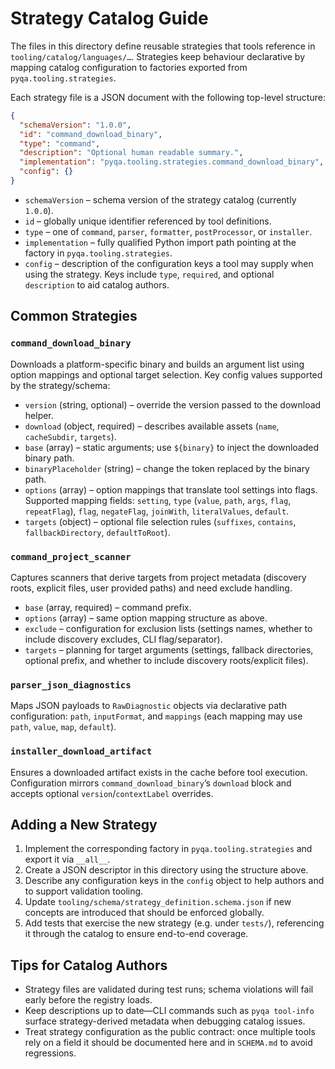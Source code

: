 # Strategy Catalog Guide

The files in this directory define reusable strategies that tools reference in
`tooling/catalog/languages/…`. Strategies keep behaviour declarative by mapping
catalog configuration to factories exported from `pyqa.tooling.strategies`.

Each strategy file is a JSON document with the following top-level structure:

```json
{
  "schemaVersion": "1.0.0",
  "id": "command_download_binary",
  "type": "command",
  "description": "Optional human readable summary.",
  "implementation": "pyqa.tooling.strategies.command_download_binary",
  "config": {}
}
```

- `schemaVersion` – schema version of the strategy catalog (currently `1.0.0`).
- `id` – globally unique identifier referenced by tool definitions.
- `type` – one of `command`, `parser`, `formatter`, `postProcessor`, or
  `installer`.
- `implementation` – fully qualified Python import path pointing at the factory
  in `pyqa.tooling.strategies`.
- `config` – description of the configuration keys a tool may supply when using
  the strategy. Keys include `type`, `required`, and optional `description` to
  aid catalog authors.

## Common Strategies

### `command_download_binary`

Downloads a platform-specific binary and builds an argument list using option
mappings and optional target selection. Key config values supported by the
strategy/schema:

- `version` (string, optional) – override the version passed to the download helper.
- `download` (object, required) – describes available assets (`name`,
  `cacheSubdir`, `targets`).
- `base` (array) – static arguments; use `${binary}` to inject the downloaded
  binary path.
- `binaryPlaceholder` (string) – change the token replaced by the binary path.
- `options` (array) – option mappings that translate tool settings into flags.
  Supported mapping fields: `setting`, `type` (`value`, `path`, `args`, `flag`,
  `repeatFlag`), `flag`, `negateFlag`, `joinWith`, `literalValues`, `default`.
- `targets` (object) – optional file selection rules (`suffixes`, `contains`,
  `fallbackDirectory`, `defaultToRoot`).

### `command_project_scanner`

Captures scanners that derive targets from project metadata (discovery roots,
explicit files, user provided paths) and need exclude handling.

- `base` (array, required) – command prefix.
- `options` (array) – same option mapping structure as above.
- `exclude` – configuration for exclusion lists (settings names, whether to
  include discovery excludes, CLI flag/separator).
- `targets` – planning for target arguments (settings, fallback directories,
  optional prefix, and whether to include discovery roots/explicit files).

### `parser_json_diagnostics`

Maps JSON payloads to `RawDiagnostic` objects via declarative path configuration:
`path`, `inputFormat`, and `mappings` (each mapping may use `path`, `value`,
`map`, `default`).

### `installer_download_artifact`

Ensures a downloaded artifact exists in the cache before tool execution.
Configuration mirrors `command_download_binary`’s `download` block and accepts
optional `version`/`contextLabel` overrides.

## Adding a New Strategy

1. Implement the corresponding factory in `pyqa.tooling.strategies` and export it
   via `__all__`.
1. Create a JSON descriptor in this directory using the structure above.
1. Describe any configuration keys in the `config` object to help authors and to
   support validation tooling.
1. Update `tooling/schema/strategy_definition.schema.json` if new concepts are
   introduced that should be enforced globally.
1. Add tests that exercise the new strategy (e.g. under `tests/`), referencing it
   through the catalog to ensure end-to-end coverage.

## Tips for Catalog Authors

- Strategy files are validated during test runs; schema violations will fail
  early before the registry loads.
- Keep descriptions up to date—CLI commands such as `pyqa tool-info` surface
  strategy-derived metadata when debugging catalog issues.
- Treat strategy configuration as the public contract: once multiple tools rely
  on a field it should be documented here and in `SCHEMA.md` to avoid regressions.
